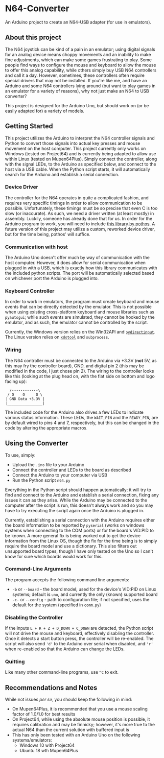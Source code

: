 # N64-Converter

An Arduino project to create an N64-USB adapter (for use in emulators).

## About this project

The N64 joystick can be kind of a pain in an emulator; using digital signals for an analog device means choppy movements and an inability to make fine adjustments, which can make some games frustrating to play. Some people find ways to configure the mouse and keyboard to allow the mouse to offer this analog capability, while others simply buy USB N64 controllers and call it a day. However, sometimes, these controllers often require special drivers that may not be installed. If you're like me, and have an Arduino and some N64 controllers lying around (but want to play games in an emulator for a variety of reasons), why not just make an N64 to USB converter?

This project is designed for the Arduino Uno, but should work on (or be easily adapted for) a variety of models.

## Getting Started

This project utilizes the Arduino to interpret the N64 controller signals and Python to convert those signals into actual key presses and mouse movement on the host computer. This project currently only works on Windows (tested on Project64) and is currently being adapted to allow use within Linux (tested on Mupen64Plus). Simply connect the controller, along with the signal LEDs, to the Arduino as specified below, and connect to the host via a USB cable. When the Python script starts, it will automatically search for the Arduino and establish a serial connection.

### Device Driver

The controller for the N64 operates in quite a complicated fashion, and requires very specific timings in order to allow communication to be possible. Unfortunately, these timings must be so precise that even C is too slow (or inaccurate). As such, we need a driver written (at least mostly) in assembly. Luckily, someone has already done that for us. In order for the Arduino program to work, you will need to include [this library by pothos](https://github.com/pothos/arduino-n64-controller-library). A future version of this project may utilize a custom, reworked device driver, but for the time being, pothos' will suffice.

### Communication with host

The Arduino Uno doesn't offer much by way of communication with the host computer. However, it does allow for serial communication when plugged in with a USB, which is exactly how this library communicates with the included python scripts. The port will be automatically selected based on whichever port the Arduino is plugged into.

### Keyboard Controller

In order to work in emulators, the program must create keyboard and mouse events that can be directly detected by the emulator. This is not possible when using existing cross-platform keyboard and mouse libraries such as `pyautogui`; while such events are simulated, they cannot be hooked by the emulator, and as such, the emulator cannot be controlled by the script.

Currently, the Windows version relies on the Win32API and [`pydirectinput`](https://pypi.org/project/PyDirectInput/). The Linux version relies on [`xdotool`](http://manpages.ubuntu.com/manpages/trusty/man1/xdotool.1.html) and `subprocess`.

### Wiring

The N64 controller must be connected to the Arduino via +3.3V (**not** 5V, as this may fry the controller board), GND, and digital pin 2 (this may be modified in the code, I just chose pin 2). The wiring to the controller looks like this (looking at the plug head on, with the flat side on bottom and logo facing up):

      /------------\
     / O    O     O \
    | GND Data +3.3V |
    |________________|

The included code for the Arduino also drives a few LEDs to indicate various status information. These LEDs, the `WAIT_PIN` and the `READY_PIN`, are by default wired to pins 4 and 7, respectively, but this can be changed in the code by altering the appropriate macros.

## Using the Converter

To use, simply:

* Upload the `.ino` file to your Arduino
* Connect the controller and LEDs to the board as described
* Connect the Arduino to your computer via USB
* Run the Python script `n64.py`

Everything in the Python script should happen automatically; it will try to find and connect to the Arduino and establish a serial connection, fixing any issues it can as they arise. While the Arduino may be connected to the computer after the script is run, this doesn't always work and so you may have to try executing the script again once the Arduino is plugged in.

Currently, establishing a serial connection with the Arduino requires either the board information to be reported by `pyserial` (works on windows systems when connecting to the COM ports) or for the board's VID:PID to be known. A more general fix is being worked out to get the device information from the Linux OS, though the fix for the time being is to simply require the board model and use a dictionary. This also filters out unsupported board types, though I have only tested on the Uno so I can't know for sure which boards would work for this.

### Command-Line Arguments

The program accepts the following command line arguments:

* `-b` or `--board` - the board model, used for the device's VID:PID on Linux systems; default is `uno`, and currently the only (known) supported board
* `-c-` or `--config` - path to configuration file; if not specified, uses the default for the system (specified in `comm.py`)

### Disabling the Controller

If the inputs `L + R + Z + D_DOWN + C_DOWN` are detected, the Python script will not drive the mouse and keyboard, effectively disabling the controller. Once it detects a start button press, the controller will be re-enabled. The script will also send `'d'` to the Arduino over serial when disabled, and `'r'` when re-enabled so that the Arduino can change the LEDs.

### Quitting

Like many other command-line programs, use `^C` to exit.

## Recommendations and Notes

While not issues _per se,_ you should keep the following in mind:

* On Mupen64Plus, it is recommended that you use a mouse scaling factor of 1.0/1.0 for best results
* On Project64, while using the absolute mouse position is possible, it requires calibration and may be finnicky; however, it's more true to the actual N64 than the current solution with buffered input is
* This has only been tested with an Arduino Uno on the following systems/emulators:
  * Windows 10 with Project64
  * Ubuntu 18 wth Mupen64Plus
